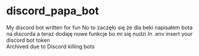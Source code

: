 # discord_papa_bot
My discord bot written for fun
No to zaczęło się że dla beki napisałem bota na discorda a teraz dodaję nowe funkcje bo mi się nudzi
In .env insert your discord bot token<br>
Archived due to Discord killing bots
